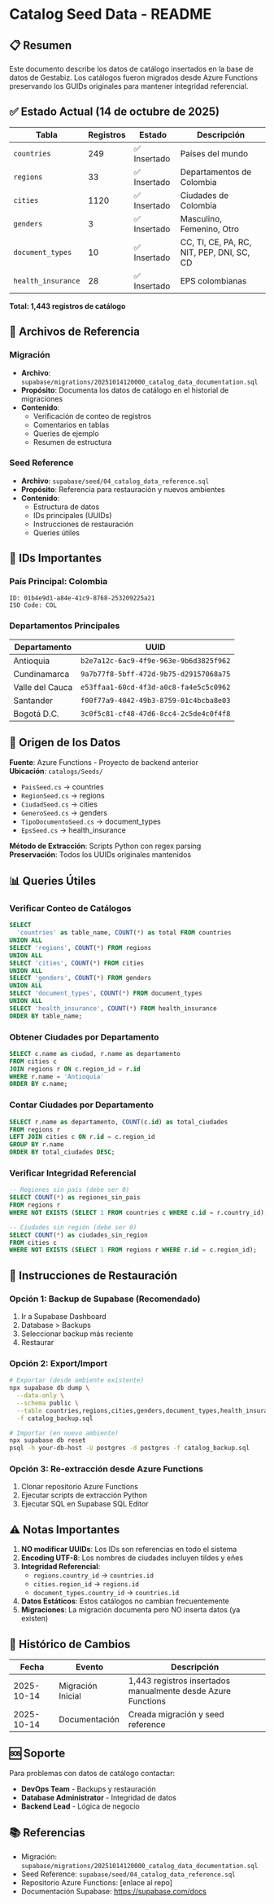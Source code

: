 # Catalog Seed Data - README

## 📋 Resumen

Este documento describe los datos de catálogo insertados en la base de datos de Gestabiz. Los catálogos fueron migrados desde Azure Functions preservando los GUIDs originales para mantener integridad referencial.

## ✅ Estado Actual (14 de octubre de 2025)

| Tabla              | Registros | Estado       | Descripción                               |
| ------------------ | --------- | ------------ | ----------------------------------------- |
| `countries`        | 249       | ✅ Insertado | Países del mundo                          |
| `regions`          | 33        | ✅ Insertado | Departamentos de Colombia                 |
| `cities`           | 1120      | ✅ Insertado | Ciudades de Colombia                      |
| `genders`          | 3         | ✅ Insertado | Masculino, Femenino, Otro                 |
| `document_types`   | 10        | ✅ Insertado | CC, TI, CE, PA, RC, NIT, PEP, DNI, SC, CD |
| `health_insurance` | 28        | ✅ Insertado | EPS colombianas                           |

**Total: 1,443 registros de catálogo**

## 📂 Archivos de Referencia

### Migración

- **Archivo**: `supabase/migrations/20251014120000_catalog_data_documentation.sql`
- **Propósito**: Documenta los datos de catálogo en el historial de migraciones
- **Contenido**:
  - Verificación de conteo de registros
  - Comentarios en tablas
  - Queries de ejemplo
  - Resumen de estructura

### Seed Reference

- **Archivo**: `supabase/seed/04_catalog_data_reference.sql`
- **Propósito**: Referencia para restauración y nuevos ambientes
- **Contenido**:
  - Estructura de datos
  - IDs principales (UUIDs)
  - Instrucciones de restauración
  - Queries útiles

## 🔑 IDs Importantes

### País Principal: Colombia

```
ID: 01b4e9d1-a84e-41c9-8768-253209225a21
ISO Code: COL
```

### Departamentos Principales

| Departamento    | UUID                                   |
| --------------- | -------------------------------------- |
| Antioquia       | `b2e7a12c-6ac9-4f9e-963e-9b6d3825f962` |
| Cundinamarca    | `9a7b77f8-5bff-472d-9b75-d29157068a75` |
| Valle del Cauca | `e53ffaa1-60cd-4f3d-a0c8-fa4e5c5c0962` |
| Santander       | `f00f77a9-4042-49b3-8759-01c4bcba8e03` |
| Bogotá D.C.     | `3c0f5c81-cf48-47d6-8cc4-2c5de4c0f4f8` |

## 🔄 Origen de los Datos

**Fuente**: Azure Functions - Proyecto de backend anterior  
**Ubicación**: `catalogs/Seeds/`

- `PaisSeed.cs` → countries
- `RegionSeed.cs` → regions
- `CiudadSeed.cs` → cities
- `GeneroSeed.cs` → genders
- `TipoDocumentoSeed.cs` → document_types
- `EpsSeed.cs` → health_insurance

**Método de Extracción**: Scripts Python con regex parsing  
**Preservación**: Todos los UUIDs originales mantenidos

## 📊 Queries Útiles

### Verificar Conteo de Catálogos

```sql
SELECT
  'countries' as table_name, COUNT(*) as total FROM countries
UNION ALL
SELECT 'regions', COUNT(*) FROM regions
UNION ALL
SELECT 'cities', COUNT(*) FROM cities
UNION ALL
SELECT 'genders', COUNT(*) FROM genders
UNION ALL
SELECT 'document_types', COUNT(*) FROM document_types
UNION ALL
SELECT 'health_insurance', COUNT(*) FROM health_insurance
ORDER BY table_name;
```

### Obtener Ciudades por Departamento

```sql
SELECT c.name as ciudad, r.name as departamento
FROM cities c
JOIN regions r ON c.region_id = r.id
WHERE r.name = 'Antioquia'
ORDER BY c.name;
```

### Contar Ciudades por Departamento

```sql
SELECT r.name as departamento, COUNT(c.id) as total_ciudades
FROM regions r
LEFT JOIN cities c ON r.id = c.region_id
GROUP BY r.name
ORDER BY total_ciudades DESC;
```

### Verificar Integridad Referencial

```sql
-- Regiones sin país (debe ser 0)
SELECT COUNT(*) as regiones_sin_pais
FROM regions r
WHERE NOT EXISTS (SELECT 1 FROM countries c WHERE c.id = r.country_id);

-- Ciudades sin región (debe ser 0)
SELECT COUNT(*) as ciudades_sin_region
FROM cities c
WHERE NOT EXISTS (SELECT 1 FROM regions r WHERE r.id = c.region_id);
```

## 🔧 Instrucciones de Restauración

### Opción 1: Backup de Supabase (Recomendado)

1. Ir a Supabase Dashboard
2. Database > Backups
3. Seleccionar backup más reciente
4. Restaurar

### Opción 2: Export/Import

```bash
# Exportar (desde ambiente existente)
npx supabase db dump \
  --data-only \
  --schema public \
  --table countries,regions,cities,genders,document_types,health_insurance \
  -f catalog_backup.sql

# Importar (en nuevo ambiente)
npx supabase db reset
psql -h your-db-host -U postgres -d postgres -f catalog_backup.sql
```

### Opción 3: Re-extracción desde Azure Functions

1. Clonar repositorio Azure Functions
2. Ejecutar scripts de extracción Python
3. Ejecutar SQL en Supabase SQL Editor

## ⚠️ Notas Importantes

1. **NO modificar UUIDs**: Los IDs son referencias en todo el sistema
2. **Encoding UTF-8**: Los nombres de ciudades incluyen tildes y eñes
3. **Integridad Referencial**:
   - `regions.country_id` → `countries.id`
   - `cities.region_id` → `regions.id`
   - `document_types.country_id` → `countries.id`
4. **Datos Estáticos**: Estos catálogos no cambian frecuentemente
5. **Migraciones**: La migración documenta pero NO inserta datos (ya existen)

## 📝 Histórico de Cambios

| Fecha      | Evento            | Descripción                                                  |
| ---------- | ----------------- | ------------------------------------------------------------ |
| 2025-10-14 | Migración Inicial | 1,443 registros insertados manualmente desde Azure Functions |
| 2025-10-14 | Documentación     | Creada migración y seed reference                            |

## 🆘 Soporte

Para problemas con datos de catálogo contactar:

- **DevOps Team** - Backups y restauración
- **Database Administrator** - Integridad de datos
- **Backend Lead** - Lógica de negocio

## 📚 Referencias

- Migración: `supabase/migrations/20251014120000_catalog_data_documentation.sql`
- Seed Reference: `supabase/seed/04_catalog_data_reference.sql`
- Repositorio Azure Functions: [enlace al repo]
- Documentación Supabase: https://supabase.com/docs
